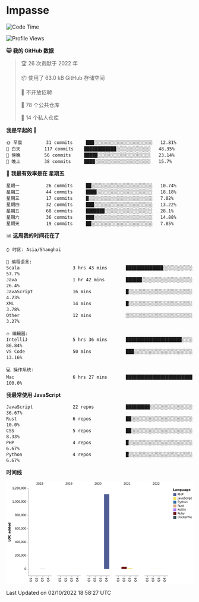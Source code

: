 # Impasse

<!--START_SECTION:waka-->
![Code Time](http://img.shields.io/badge/Code%20Time-1%2C561%20hrs%2041%20mins-blue)

![Profile Views](http://img.shields.io/badge/%E4%B8%AA%E4%BA%BA%E8%B5%84%E6%96%99%E8%A7%82%E7%9C%8B%E6%AC%A1%E6%95%B0-2-blue)

**🐱 我的 GitHub 数据** 

> 🏆 26 次贡献于 2022 年
 > 
> 📦  使用了 63.0 kB GitHub 存储空间 
 > 
> 🚫 不开放招聘
 > 
> 📜 78 个公共仓库 
 > 
> 🔑 14 个私人仓库  
 > 
**我是早起的 🐤** 

```text
🌞 早晨         31 commits     ███░░░░░░░░░░░░░░░░░░░░░░   12.81% 
🌆 白天         117 commits    ████████████░░░░░░░░░░░░░   48.35% 
🌃 傍晚         56 commits     █████░░░░░░░░░░░░░░░░░░░░   23.14% 
🌙 晚上         38 commits     ████░░░░░░░░░░░░░░░░░░░░░   15.7%

```
📅 **我最有效率是在 星期五** 

```text
星期一          26 commits     ██░░░░░░░░░░░░░░░░░░░░░░░   10.74% 
星期二          44 commits     ████░░░░░░░░░░░░░░░░░░░░░   18.18% 
星期三          17 commits     █░░░░░░░░░░░░░░░░░░░░░░░░   7.02% 
星期四          32 commits     ███░░░░░░░░░░░░░░░░░░░░░░   13.22% 
星期五          68 commits     ███████░░░░░░░░░░░░░░░░░░   28.1% 
星期六          36 commits     ███░░░░░░░░░░░░░░░░░░░░░░   14.88% 
星期天          19 commits     ██░░░░░░░░░░░░░░░░░░░░░░░   7.85%

```


📊 **这周我的时间花在了** 

```text
⌚︎ 时区: Asia/Shanghai

💬 编程语言: 
Scala                    3 hrs 43 mins       ██████████████░░░░░░░░░░░   57.7% 
Java                     1 hr 42 mins        ██████░░░░░░░░░░░░░░░░░░░   26.4% 
JavaScript               16 mins             █░░░░░░░░░░░░░░░░░░░░░░░░   4.23% 
XML                      14 mins             █░░░░░░░░░░░░░░░░░░░░░░░░   3.78% 
Other                    12 mins             ░░░░░░░░░░░░░░░░░░░░░░░░░   3.27%

🔥 编辑器: 
IntelliJ                 5 hrs 36 mins       █████████████████████░░░░   86.84% 
VS Code                  50 mins             ███░░░░░░░░░░░░░░░░░░░░░░   13.16%

💻 操作系统: 
Mac                      6 hrs 27 mins       █████████████████████████   100.0%

```

**我最常使用 JavaScript** 

```text
JavaScript               22 repos            █████████░░░░░░░░░░░░░░░░   36.67% 
Rust                     6 repos             ██░░░░░░░░░░░░░░░░░░░░░░░   10.0% 
CSS                      5 repos             ██░░░░░░░░░░░░░░░░░░░░░░░   8.33% 
PHP                      4 repos             █░░░░░░░░░░░░░░░░░░░░░░░░   6.67% 
Python                   4 repos             █░░░░░░░░░░░░░░░░░░░░░░░░   6.67%

```


**时间线**

![Chart not found](https://raw.githubusercontent.com/impasse/impasse/master/charts/bar_graph.png) 


 Last Updated on 02/10/2022 18:58:27 UTC
<!--END_SECTION:waka-->

